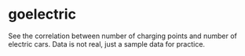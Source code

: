 # goelectric
See the correlation between number of charging points and number of electric cars. Data is not real, just a sample data for practice.
